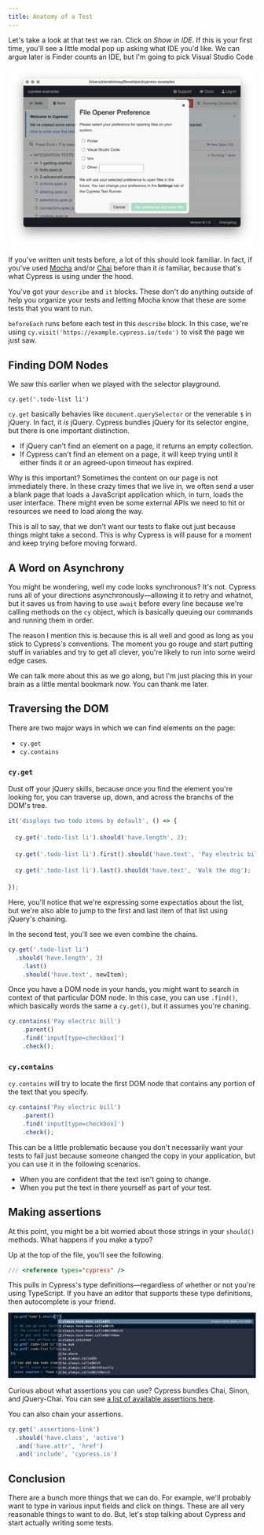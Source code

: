 ```yaml
---
title: Anatomy of a Test
---
```


Let's take a look at that test we ran. Click on *Show in IDE*. If this is your first time, you'll see a little modal pop up asking what IDE you'd like. We can argue later is Finder counts an IDE, but I'm going to pick Visual Studio Code

![show-in-IDE.png](Attachments/show-in-IDE.png)

If you've written unit tests before, a lot of this should look familiar. In fact, if you've used [Mocha](https://mochajs.org/) and/or [Chai](https://www.chaijs.com/) before than it *is* familiar, because that's what Cypress is using under the hood.

You've got your `describe`  and `it` blocks. These don't do anything outside of help you organize your tests and letting Mocha know that these are some tests that you want to run.

`beforeEach` runs before each test in this `describe` block. In this case, we're using `cy.visit('https://example.cypress.io/todo')` to visit the page we just saw.

## Finding DOM Nodes

We saw this earlier when we played with the selector playground.

````
cy.get('.todo-list li')
````

`cy.get` basically behavies like `document.querySelector` or the venerable `$` in jQuery. In fact, it *is* jQuery. Cypress bundles jQuery for its selector engine, but there is one important distinction.

* If jQuery can't find an element on a page, it returns an empty collection.
* If Cypress can't find an element on a page, it will keep trying until it either finds it or an agreed-upon timeout has expired.

Why is this important? Sometimes the content on our page is not immediately there. In these crazy times that we live in, we often send a user a blank page that loads a JavaScript application which, in turn, loads the user interface. There might even be some external APIs we need to hit or resources we need to load along the way.

This is all to say, that we don't want our tests to flake out just because things might take a second. This is why Cypress is will pause for a moment and keep trying before moving forward.

## A Word on Asynchrony

You might be wondering, well my code looks synchronous? It's not. Cypress runs all of your directions asynchronously—allowing it to retry and whatnot, but it saves us from having to use `await` before every line because we're calling methods on the `cy` object, which is basically queuing our commands and running them in order.

The reason I mention this is because this is all well and good as long as you stick to Cypress's conventions. The moment you go rouge and start putting stuff in variables and try to get all clever, you're likely to run into some weird edge cases.

We can talk more about this as we go along, but I'm just placing this in your brain as a little mental bookmark now. You can thank me later.

## Traversing the DOM

There are two major ways in which we can find elements on the page:

* `cy.get`
* `cy.contains`

### `cy.get`

Dust off your jQuery skills, because once you find the element you're looking for, you can traverse up, down, and across the branchs of the DOM's tree.

````js
it('displays two todo items by default', () => {

  cy.get('.todo-list li').should('have.length', 2);

  cy.get('.todo-list li').first().should('have.text', 'Pay electric bill');

  cy.get('.todo-list li').last().should('have.text', 'Walk the dog');
	
});
````

Here, you'll notice that we're expressing some expectatios about the list, but we're also able to jump to the first and last item of that list using jQuery's chaining.

In the second test, you'll see we even combine the chains.

````js
cy.get('.todo-list li')
  .should('have.length', 3)
	.last()
	.should('have.text', newItem);
````

Once you have a DOM node in your hands, you might want to search in context of that particular DOM node. In this case, you can use `.find()`, which basically words the same a `cy.get()`, but it assumes you're chaning.

````js
cy.contains('Pay electric bill')
	.parent()
	.find('input[type=checkbox]')
	.check();
````

### `cy.contains`

`cy.contains` will try to locate the first DOM node that contains any portion of the text that you specify.

````js
cy.contains('Pay electric bill')
	.parent()
	.find('input[type=checkbox]')
	.check();
````

This can be a little problematic because you don't necessarily want your tests to fail just because someone changed the copy in your application, but you can use it in the following scenarios.

* When you are confident that the text isn't going to change.
* When you put the text in there yourself as part of your test.

## Making assertions

At this point, you might be a bit worried about those strings in your `should()` methods. What happens if you make a typo?

Up at the top of the file, you'll see the following.

````js
/// <reference types="cypress" />
````

This pulls in Cypress's type definitions—regardless of whether or not you're using TypeScript. If you have an editor that supports these type definitions, then autocomplete is your friend.

![intellisense.png](Attachments/intellisense.png)

Curious about what assertions you can use? Cypress bundles Chai, Sinon, and jQuery-Chai. You can see [a list of available assertions here](https://docs.cypress.io/guides/references/assertions).

You can also chain your assertions.

````js
cy.get('.assertions-link')
  .should('have.class', 'active')
  .and('have.attr', 'href')
  .and('include', 'cypress.io')
````

## Conclusion

There are a bunch more things that we can do. For example, we'll probably want to type in various input fields and click on things. These are all very reasonable things to want to do. But, let's stop talking about Cypress and start actually writing some tests.

